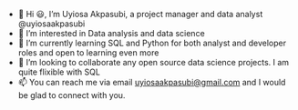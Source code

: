- 👋 Hi 😃, I’m Uyiosa Akpasubi, a project manager and data analyst  @uyiosaakpasubi
- 👀 I’m interested in Data analysis and data science
- 🌱 I’m currently learning SQL and Python for both analyst and developer roles and open to learning even more
- 💞️ I’m looking to collaborate any open source data science projects. I am quite flixible with SQL
- 📫 You can reach me via email uyiosaakpasubi@gmail.com and I would be glad to connect with you.

<!---
uyiosaakpasubi/uyiosaakpasubi is a ✨ special ✨ repository because its `README.md` (this file) appears on your GitHub profile.
You can click the Preview link to take a look at your changes.
--->
